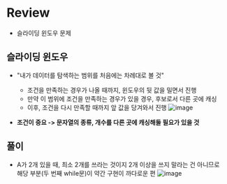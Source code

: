 # Review
- 슬라이딩 윈도우 문제

## 슬라이딩 윈도우
- "내가 데이터를 탐색하는 범위를 처음에는 차례대로 볼 것"
  - 조건을 만족하는 경우가 나올 때까지, 윈도우의 뒷 값을 밀면서 진행
  - 만약 이 범위에 조건을 만족하는 경우가 있을 경우, 후보로서 다른 곳에 캐싱
  - 이후, 조건을 다시 만족할 때까지 앞 값을 당겨와서 진행
![image](https://github.com/eunbileeme/algorithm/assets/103405457/2d37ca36-75ff-4d35-a65c-2ece3ad2f79a)

- **조건이 중요 -> 문자열의 종류, 개수를 다른 곳에 캐싱해둘 필요가 있을 것**

## 풀이
- A가 2개 있을 때, 최소 2개를 쓰라는 것이지 2개 이상을 쓰지 말라는 건 아니므로 해당 부분(두 번째 while문)이 약간 구현이 까다로운 편
![image](https://github.com/eunbileeme/algorithm/assets/103405457/2ff349ba-b7c6-4faa-9e7c-208e89533a78)
